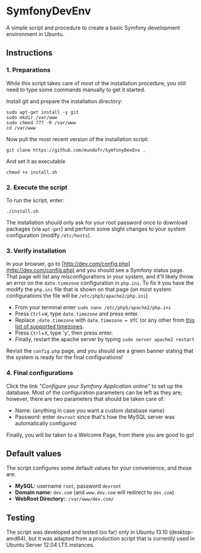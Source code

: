 SymfonyDevEnv
=============

A simple script and procedure to create a basic Symfony development environment in Ubuntu.

## Instructions ##
### 1. Preparations ###
While this script takes care of most of the installation procedure, you still need to type some commands manually to get it started.

Install git and prepare the installation directory:

	sudo apt-get install -y git
	sudo mkdir /var/www
	sudo chmod 777 -R /var/www
	cd /var/www

Now pull the most recent version of the installation script:

	git clone https://github.com/mundofr/SymfonyDevEnv .

And set it as executable

	chmod +x install.sh

### 2. Execute the script ###
To run the script, enter:

	./install.sh

The installation should only ask for your root password once to download packages (via `apt-get`) and perform some slight changes to your system configuration (modify `/etc/hosts`).

### 3. Verify installation ###
In your browser, go to [http://dev.com/config.php](http://dev.com/config.php) and you should see a Symfony status page. That page will list any misconfigurations in your system, and it'll likely throw an error on the `date.timezone` configuration in `php.ini`. To fix it you have the modify the `php.ini` file that is shown on that page (on most system configurations the file will be `/etc/php5/apache2/php.ini`)

- From your terminal enter `sudo nano /etc/php5/apache2/php.ini`
- Press `Ctrl`+`W`, type `date.timezone` and press enter.
- Replace `;date.timezone` with `date.timezone = UTC` (or any other from [this list of supported timezones](http://www.php.net/manual/en/timezones.php).
- Press `Ctrl`+`X`, type 'y', then press enter.
- Finally, restart the apache server by typing `sudo server apache2 restart`

Revisit the `config.php` page, and you should see a green banner stating that the system is ready for the final configurations!

### 4. Final configurations ###
Click the link *"Configure your Symfony Application online"* to set up the database. Most of the configuration parameters can be left as they are; however, there are two parameters that should be taken care of:

* Name: (anything in case you want a custom database name)
* Password: enter `devroot` since that's how the MySQL server was automatically configured

Finally, you will be taken to a Welcome Page, from there you are good to go!

## Default values ##
The script configures some default values for your convenience, and those are:

- **MySQL:** username `root`, password `devroot`
- **Domain name:** `dev.com` (and `www.dev.com` will redirect to `dev.com`)
- **WebRoot Directory:**: `/var/www/dev.com/`


## Testing ##
The script was developed and tested (so far) only in Ubuntu 13.10 (desktop-amd64), but it was adapted from a production script that is currently used in Ubuntu Server 12.04 LTS instances.

